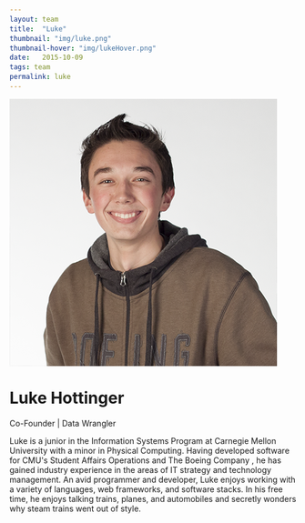 ```yaml
---
layout: team
title:  "Luke"
thumbnail: "img/luke.png"
thumbnail-hover: "img/lukeHover.png"
date:   2015-10-09
tags: team
permalink: luke
---
```

<div class="row">
  <div class="small-12 large-4 columns">
      <img src="img/luke.png" class="bio-pic">
    </div>
    <div class="small-12 large-8 column">
      <div class="bio-container">
        <h1>Luke Hottinger</h1>
        <p class="body-dark">Co-Founder | Data Wrangler</p>
      </div>
      <p class="body-dark bio">Luke is a junior in the Information Systems Program at Carnegie Mellon University with a minor in Physical Computing. Having developed software for CMU's Student Affairs Operations and The Boeing Company <span class="emoji emoji-airplane"></span>, he has gained industry experience in the areas of IT strategy and technology management. An avid programmer and developer, Luke enjoys working with a variety of languages, web frameworks, and software stacks. In his free time, he enjoys talking trains, planes, and automobiles and secretly wonders why steam trains went out of style. <span class="emoji emoji-steamtrain"></span></p>
    </div>
  </div>
</div>
